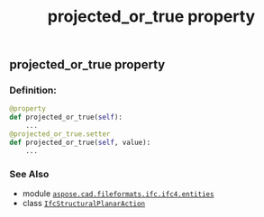 ﻿---
title: projected_or_true property
second_title: Aspose.CAD for Python via .NET API References
description: 
type: docs
weight: 160
url: /python-net/aspose.cad.fileformats.ifc.ifc4.entities/ifcstructuralplanaraction/projected_or_true/
is_root: false
---

## projected_or_true property

### Definition:
```python
@property
def projected_or_true(self):
    ...
@projected_or_true.setter
def projected_or_true(self, value):
    ...
```

### See Also
* module [`aspose.cad.fileformats.ifc.ifc4.entities`](../../)
* class [`IfcStructuralPlanarAction`](/cad/python-net/aspose.cad.fileformats.ifc.ifc4.entities/ifcstructuralplanaraction)
